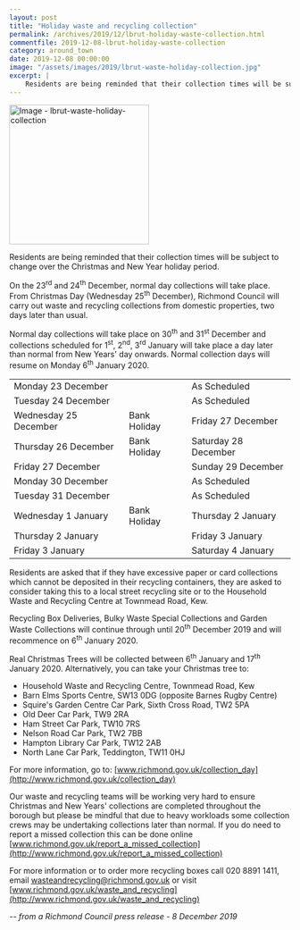```yaml
---
layout: post
title: "Holiday waste and recycling collection"
permalink: /archives/2019/12/lbrut-holiday-waste-collection.html
commentfile: 2019-12-08-lbrut-holiday-waste-collection
category: around_town
date: 2019-12-08 00:00:00
image: "/assets/images/2019/lbrut-waste-holiday-collection.jpg"
excerpt: |
    Residents are being reminded that their collection times will be subject to change over the Christmas and New Year holiday period.
---
```

<a href="/assets/images/2019/lbrut-waste-holiday-collection.jpg" title="Click
for a larger image"><img src="/assets/images/2019/lbrut-waste-holiday-collection-thumb.jpg" width="250" alt="Image - lbrut-waste-holiday-collection"  class="photo right"/></a>

Residents are being reminded that their collection times will be subject to change over the Christmas and New Year holiday period.

On the 23<sup>rd</sup> and 24<sup>th</sup> December, normal day collections will take place. From Christmas Day (Wednesday 25<sup>th</sup> December), Richmond Council will carry out waste and recycling collections from domestic properties, two days later than usual.

Normal day collections will take place on 30<sup>th</sup> and 31<sup>st</sup> December and collections scheduled for 1<sup>st</sup>, 2<sup>nd</sup>, 3<sup>rd</sup> January will take place a day later than normal from New Years' day onwards. Normal collection days will resume on Monday 6<sup>th</sup> January 2020.

|                       |              |                      |
| --------------------- | ------------ | -------------------- |
| Monday 23 December    |              | As Scheduled         |
| Tuesday 24 December   |              | As Scheduled         |
| Wednesday 25 December | Bank Holiday | Friday 27 December   |
| Thursday 26 December  | Bank Holiday | Saturday 28 December |
| Friday 27 December    |              | Sunday 29 December   |
| Monday 30 December    |              | As Scheduled         |
| Tuesday 31 December   |              | As Scheduled         |
| Wednesday 1 January   | Bank Holiday | Thursday 2 January   |
| Thursday 2 January    |              | Friday 3 January     |
| Friday 3 January      |              | Saturday 4 January   |

Residents are asked that if they have excessive paper or card collections which cannot be deposited in their recycling containers, they are asked to consider taking this to a local street recycling site or to the Household Waste and Recycling Centre at Townmead Road, Kew.

Recycling Box Deliveries, Bulky Waste Special Collections and Garden Waste Collections will continue through until 20<sup>th</sup> December 2019 and will recommence on 6<sup>th</sup> January 2020.

Real Christmas Trees will be collected between 6<sup>th</sup> January and 17<sup>th</sup> January 2020. Alternatively, you can take your Christmas tree to:

- Household Waste and Recycling Centre, Townmead Road, Kew
- Barn Elms Sports Centre, SW13 0DG (opposite Barnes Rugby Centre)
- Squire's Garden Centre Car Park, Sixth Cross Road, TW2 5PA
- Old Deer Car Park, TW9 2RA
- Ham Street Car Park, TW10 7RS
- Nelson Road Car Park, TW2 7BB
- Hampton Library Car Park, TW12 2AB
- North Lane Car Park, Teddington, TW11 0HJ

For more information, go to: [www.richmond.gov.uk/collection_day](http://www.richmond.gov.uk/collection_day)

Our waste and recycling teams will be working very hard to ensure Christmas and New Years' collections are completed throughout the borough but please be mindful that due to heavy workloads some collection crews may be undertaking collections later than normal.  If you do need to report a missed collection this can be done online [www.richmond.gov.uk/report_a_missed_collection](http://www.richmond.gov.uk/report_a_missed_collection)

For more information or to order more recycling boxes call 020 8891 1411, email  [wasteandrecycling@richmond.gov.uk](mailto:wasteandrecycling@richmond.gov.uk) or visit [www.richmond.gov.uk/waste_and_recycling](http://www.richmond.gov.uk/waste_and_recycling)

<cite>-- from a Richmond Council press release - 8 December 2019</cite>
